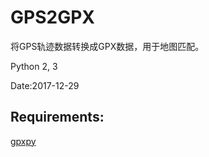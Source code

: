 # GPS2GPX
将GPS轨迹数据转换成GPX数据，用于地图匹配。

Python 2, 3

Date:2017-12-29

## Requirements:
[gpxpy](https://github.com/tkrajina/gpxpy)
